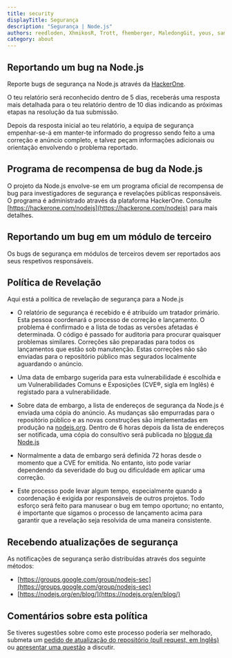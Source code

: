```yaml
---
title: security
displayTitle: Segurança
description: "Segurança | Node.js"
authors: reedloden, XhmikosR, Trott, fhemberger, MaledongGit, yous, sam-github, vdeturckheim, tniessen,richardlau, nschonni, mikeal, e-jigsaw, parthlaw, nazarepiedady
category: about
---
```


## Reportando um bug na Node.js

Reporte bugs de segurança na Node.js através da [HackerOne](https://hackerone.com/nodejs).

O teu relatório será reconhecido dentro de 5 dias, receberás uma resposta mais detalhada para o teu relatório dentro de 10 dias indicando as próximas etapas na resolução da tua submissão.

Depois da resposta inicial ao teu relatório, a equipa de segurança empenhar-se-á em manter-te informado do progresso sendo feito a uma correção e anúncio completo, e talvez peçam informações adicionais ou orientação envolvendo o problema reportado.

## Programa de recompensa de bug da Node.js

O projeto da Node.js envolve-se em um programa oficial de recompensa de bug para investigadores de segurança e revelações públicas responsáveis. O programa é administrado através da plataforma HackerOne. Consulte [https://hackerone.com/nodejs](https://hackerone.com/nodejs) para mais detalhes.

## Reportando um bug em um módulo de terceiro

Os bugs de segurança em módulos de terceiros devem ser reportados aos seus respetivos responsáveis.

## Política de Revelação

Aqui está a política de revelação de segurança para a Node.js

* O relatório de segurança é recebido e é atribuído um tratador primário. Esta pessoa coordenará o processo de correção e lançamento. O problema é confirmado e a lista de todas as versões afetadas é determinada. O código é passado for auditoria para procurar quaisquer problemas similares. Correções são preparadas para todos os lançamentos que estão sob manutenção. Estas correções não são enviadas para o repositório público mas segurados localmente aguardando o anúncio.

* Uma data de embargo sugerida para esta vulnerabilidade é escolhida e um Vulnerabilidades Comuns e Exposições (CVE®, sigla em Inglês) é registado para a vulnerabilidade.

* Sobre data de embargo, a lista de endereços de segurança da Node.js é enviada uma cópia do anúncio. As mudanças são empurradas para o repositório público e as novas construções são implementadas em produção na [nodejs.org](https://nodejs.org/). Dentro de 6 horas depois da lista de endereços ser notificada, uma cópia do consultivo será publicada no [blogue da Node.js](https://nodejs.org/en/blog/)

* Normalmente a data de embargo será definida 72 horas desde o momento que a CVE for emitida. No entanto, isto pode variar dependendo da severidade do bug ou dificuldade em aplicar uma correção.

* Este processo pode levar algum tempo, especialmente quando a coordenação é exigida por responsáveis de outros projetos. Todo esforço será feito para manusear o bug em tempo oportuno; no entanto, é importante que sigamos o processo de lançamento acima para garantir que a revelação seja resolvida de uma maneira consistente.

## Recebendo atualizações de segurança

As notificações de segurança serão distribuídas através dos seguinte métodos:

* [https://groups.google.com/group/nodejs-sec](https://groups.google.com/group/nodejs-sec)
* [https://nodejs.org/en/blog/](https://nodejs.org/en/blog/)

## Comentários sobre esta política

Se tiveres sugestões sobre como este processo poderia ser melhorado, submeta um [pedido de atualização do repositório (pull request, em Inglês)](https://github.com/nodejs/nodejs.org) ou [apresentar uma questão](https://github.com/nodejs/security-wg/issues/new) a discutir.
